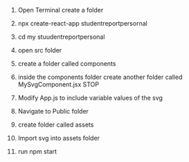 1. Open Terminal create a folder

2. npx create-react-app studentreportpersornal

3. cd my stuudentreportpersonal

4. open src folder

5. create a folder called components

6. inside the components folder create another folder called MySvgComponent.jsx
STOP
7. Modify App.js to include variable values of the svg

8. Navigate to Public folder

9. create folder called assets

10. Import svg into assets folder

9. run npm start

 